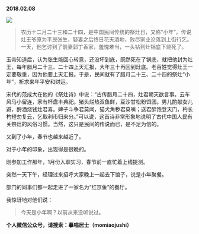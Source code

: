 
          
            
**2018.02.08**



![](//upload-images.jianshu.io/upload_images/51001-355289a3e827826d.png)



>农历十二月二十三和二十四，是中国民间传统的祭灶日，又称“小年”。传说灶王爷原为平民张生，娶妻之后终日花天酒地，败尽家业沦落到上街行乞。一天，他乞讨到了前妻郭丁香家，羞愧难当，一头钻到灶锅底下烧死了。

玉帝知道后，认为张生能回心转意，还没坏到底，既然死在了锅底，就把他封为灶王，每年腊月二十三、二十四上天汇报，大年三十再回到灶底。老百姓觉得灶王一定要敬重，因为他要上天汇报。于是，民间就有了腊月二十三、二十四的祭灶“小年”，祈求来年平安和财运。

宋代的范成大在他的《祭灶诗》中说：“古传腊月二十四，灶君朝天欲言事。云车风马小留连，家有杯盘丰典祀。猪头烂热双鱼鲜，豆沙甘松粉饵团。男儿酌献女儿避，酹酒烧钱灶君喜。婢子斗争君莫闻，猫犬角秽君莫嗔；送君醉饱登天门，杓长杓短勿复云，乞取利市归来分。”可以说，这首诗非常形象地说明了古代中国人民有关祭灶的风俗习惯。当然，这只是民间的传说而已，是不足为信的。



又到了小年，春节也越来越近了。

对于小年的印象，出现得是很晚的。

刚参加工作那年，1月份入职实习，春节前一直忙着上线提测。

突然一天下午，经理过来招呼大家晚上一起去下馆子，说是小年聚餐。

部门的同事们都一起走进了一家名为“红京鱼”的餐厅。

我惊讶地对他们说：
>今天是小年啊？以前从来没听说过。




**个人微信公众号，请搜索：摹喵居士（momiaojushi）**

          
        
